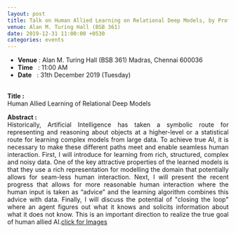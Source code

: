 ```yaml
---
layout: post
title: Talk on Human Allied Learning on Relational Deep Models, by Prof. Sriraam Natarajan
venue: Alan M. Turing Hall (BSB 361)
date: 2019-12-31 11:00:00 +0530
categories: events
---
```


<ul class="mb-5">
       <li><b>Venue</b> : Alan M. Turing Hall (BSB 361) Madras, Chennai 600036 </li>
       <li><b>Time</b>&nbsp;&nbsp; : 11:00 AM</li>
       <li><b>Date</b>&nbsp;&nbsp; : 31th December 2019 (Tuesday)</li>
</ul>

 <br><strong>Title :</strong>
 <br>Human Allied Learning of Relational Deep Models <br>

<div align="justify"><strong> Abstract :</strong><br>Historically, Artificial Intelligence has taken a symbolic route for representing and reasoning about objects at a higher-level or a statistical route for learning complex models from large data. To achieve true AI, it is necessary to make these different paths meet and enable seamless human interaction. First, I will introduce for learning from rich, structured, complex and noisy data. One of the key attractive properties of the learned models is that they use a rich representation for modelling the domain that potentially allows for seam-less human interaction. Next, I will present the recent progress that allows for more reasonable human interaction where the human input is taken as “advice” and the learning algorithm combines this advice with data. Finally, I will discuss the potential of "closing the loop" where an agent figures out what it knows and solicits information about what it does not know. This is an important direction to realize the true goal of human allied AI.<a href="https://rbc-dsai-iitm.github.io/events/2019/12/31/Seminar-photos.html">click for Images</a><br><br></div>


      
